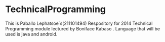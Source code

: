 TechnicalProgramming
====================

This is Paballo Lephatsoe`s(211101494) Respository for 2014 Technical Programming module lectured by Boniface Kabaso . Language that will be used is java and android.
